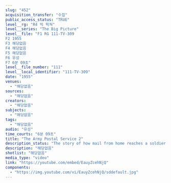 ```yaml
---
slug: "452"
acquisition_transfer: "수집"
public_access_status: "TRUE"
level__rg: "R4 빅 픽쳐"
level__series: "The Big Picture"
level__file: "F1 RG 111-TV-309
F2 1955
F3 해당없음
F4 해당없음
F5 해당없음
F6 유성
F7 6분 09초"
level__file_number: "111"
level__local_identifier: "111-TV-309"
date: "1955"
venues: 
  - "해당없음"
sources: 
  - "해당없음"
creators: 
  - "해당없음"
subjects: 
  - "해당없음"
tags: 
  - "해당없음"
audio: "유성"
time_courts: "6분 09초"
title: "The Army Postal Service 2"
description_status: "The story of how mail from home reaches a soldier relative overseas."
description: "해당없음"
shotlist: "해당없음"
media_type: "video"
link: "https://youtube.com/embed/EauyZcehNjQ"
components: 
  - "https://img.youtube.com/vi/EauyZcehNjQ/sddefault.jpg"
---
```

